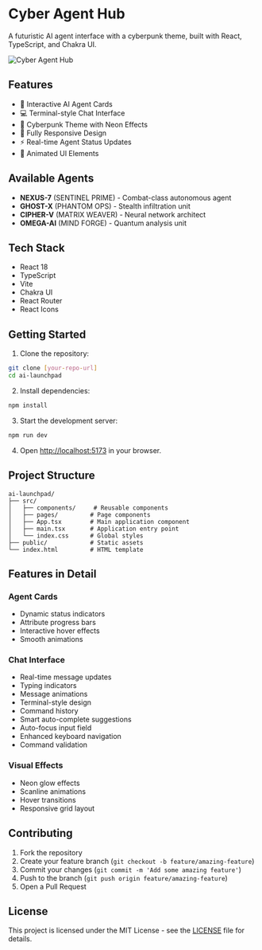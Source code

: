 # Cyber Agent Hub

A futuristic AI agent interface with a cyberpunk theme, built with React, TypeScript, and Chakra UI.

![Cyber Agent Hub](preview.png)

## Features

- 🤖 Interactive AI Agent Cards
- 💻 Terminal-style Chat Interface
- 🎨 Cyberpunk Theme with Neon Effects
- 📱 Fully Responsive Design
- ⚡ Real-time Agent Status Updates
- 🔄 Animated UI Elements

## Available Agents

- **NEXUS-7** (SENTINEL PRIME) - Combat-class autonomous agent
- **GHOST-X** (PHANTOM OPS) - Stealth infiltration unit
- **CIPHER-V** (MATRIX WEAVER) - Neural network architect
- **OMEGA-AI** (MIND FORGE) - Quantum analysis unit

## Tech Stack

- React 18
- TypeScript
- Vite
- Chakra UI
- React Router
- React Icons

## Getting Started

1. Clone the repository:
```bash
git clone [your-repo-url]
cd ai-launchpad
```

2. Install dependencies:
```bash
npm install
```

3. Start the development server:
```bash
npm run dev
```

4. Open [http://localhost:5173](http://localhost:5173) in your browser.

## Project Structure

```
ai-launchpad/
├── src/
│   ├── components/     # Reusable components
│   ├── pages/         # Page components
│   ├── App.tsx        # Main application component
│   ├── main.tsx       # Application entry point
│   └── index.css      # Global styles
├── public/            # Static assets
└── index.html         # HTML template
```

## Features in Detail

### Agent Cards
- Dynamic status indicators
- Attribute progress bars
- Interactive hover effects
- Smooth animations

### Chat Interface
- Real-time message updates
- Typing indicators
- Message animations
- Terminal-style design
- Command history
- Smart auto-complete suggestions
- Auto-focus input field
- Enhanced keyboard navigation
- Command validation

### Visual Effects
- Neon glow effects
- Scanline animations
- Hover transitions
- Responsive grid layout

## Contributing

1. Fork the repository
2. Create your feature branch (`git checkout -b feature/amazing-feature`)
3. Commit your changes (`git commit -m 'Add some amazing feature'`)
4. Push to the branch (`git push origin feature/amazing-feature`)
5. Open a Pull Request

## License

This project is licensed under the MIT License - see the [LICENSE](LICENSE) file for details.
